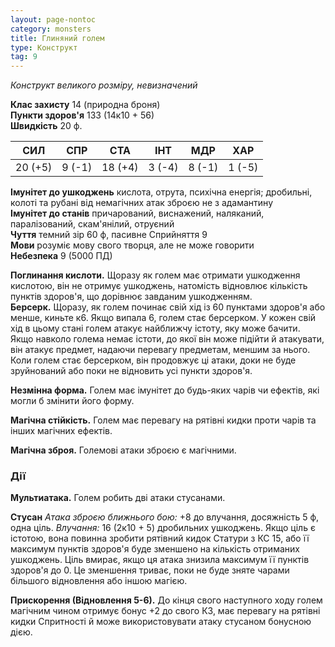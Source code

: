 ```yaml
---
layout: page-nontoc
category: monsters
title: Глиняний голем
type: Конструкт
tag: 9
---
```


_Конструкт великого розміру, невизначений_  

**Клас захисту** 14 (природна броня)    
**Пункти здоров'я** 133 (14к10 + 56)    
**Швидкість** 20 ф.  

| СИЛ     | СПР    | СТА     | ІНТ    | МДР    | ХАР    |
| ------- | ------ | ------- | ------ | ------ | ------ |
| 20 (+5) | 9 (-1) | 18 (+4) | 3 (-4) | 8 (-1) | 1 (-5) |

**Імунітет до ушкоджень** кислота, отрута, психічна енергія; дробильні, колоті та рубані від немагічних атак зброєю не з адамантину    
**Імунітет до станів** причарований, виснажений, наляканий, паралізований, скам'янілий, отруєний    
**Чуття** темний зір 60 ф, пасивне Сприйняття 9    
**Мови** розуміє мову свого творця, але не може говорити    
**Небезпека** 9 (5000 ПД)  

**Поглинання кислоти.** Щоразу як голем має отримати ушкодження кислотою, він не отримує ушкоджень, натомість відновлює кількість пунктів здоров'я, що дорівнює завданим ушкодженням.    
**Берсерк.** Щоразу, як голем починає свій хід із 60 пунктами здоров'я або менше, киньте к6. Якщо випала 6, голем стає берсерком. У кожен свій хід в цьому стані голем атакує найближчу істоту, яку може бачити. Якщо навколо голема немає істоти, до якої він може підійти й атакувати, він атакує предмет, надаючи перевагу предметам, меншим за нього. Коли голем стає берсерком, він продовжує ці атаки, доки не буде зруйнований або поки не відновить усі пункти здоров'я.    

**Незмінна форма.** Голем має імунітет до будь-яких чарів чи ефектів, які могли б змінити його форму.    

**Магічна стійкість.** Голем має перевагу на рятівні кидки проти чарів та інших магічних ефектів.    

**Магічна зброя.** Големові атаки зброєю є магічними.  

### Дії
**Мультиатака.** Голем робить дві атаки стусанами.    

**Стусан** _Атака зброєю ближнього бою:_ +8 до влучання, досяжність 5 ф, одна ціль. _Влучання:_ 16 (2к10 + 5) дробильних ушкоджень. Якщо ціль є істотою, вона повинна зробити рятівний кидок Статури з КС 15, або її максимум пунктів здоров'я буде зменшено на кількість отриманих ушкоджень. Ціль вмирає, якщо ця атака знизила максимум її пунктів здоров'я до 0. Це зменшення триває, поки не буде зняте чарами більшого відновлення або іншою магією.    

**Прискорення (Відновлення 5-6).** До кінця свого наступного ходу голем магічним чином отримує бонус +2 до свого КЗ, має перевагу на рятівні кидки Спритності й може використовувати атаку стусаном бонусною дією.
